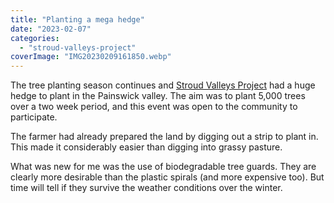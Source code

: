 ```yaml
---
title: "Planting a mega hedge"
date: "2023-02-07"
categories: 
  - "stroud-valleys-project"
coverImage: "IMG20230209161850.webp"
---
```


The tree planting season continues and [Stroud Valleys Project](https://www.stroudvalleysproject.org/) had a huge hedge to plant in the Painswick valley. The aim was to plant 5,000 trees over a two week period, and this event was open to the community to participate.

The farmer had already prepared the land by digging out a strip to plant in. This made it considerably easier than digging into grassy pasture.

What was new for me was the use of biodegradable tree guards. They are clearly more desirable than the plastic spirals (and more expensive too). But time will tell if they survive the weather conditions over the winter.
